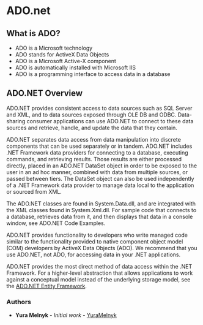 # ADO.net

## What is ADO?

  * ADO is a Microsoft technology
  * ADO stands for ActiveX Data Objects
  * ADO is a Microsoft Active-X component
  * ADO is automatically installed with Microsoft IIS
  * ADO is a programming interface to access data in a database

## ADO.NET Overview

  ADO.NET provides consistent access to data sources such as SQL Server and XML, and to data sources exposed through OLE DB and ODBC. Data-sharing consumer applications can use ADO.NET to connect to these data sources and retrieve, handle, and update the data that they contain.
  
  ADO.NET separates data access from data manipulation into discrete components that can be used separately or in tandem. ADO.NET includes .NET Framework data providers for connecting to a database, executing commands, and retrieving results. Those results are either processed directly, placed in an ADO.NET DataSet object in order to be exposed to the user in an ad hoc manner, combined with data from multiple sources, or passed between tiers. The DataSet object can also be used independently of a .NET Framework data provider to manage data local to the application or sourced from XML.
  
  The ADO.NET classes are found in System.Data.dll, and are integrated with the XML classes found in System.Xml.dll. For sample code that connects to a database, retrieves data from it, and then displays that data in a console window, see ADO.NET Code Examples.
  
  ADO.NET provides functionality to developers who write managed code similar to the functionality provided to native component object model (COM) developers by ActiveX Data Objects (ADO). We recommend that you use ADO.NET, not ADO, for accessing data in your .NET applications.
  
  ADO.NET provides the most direct method of data access within the .NET Framework. For a higher-level abstraction that allows applications to work against a conceptual model instead of the underlying storage model, see the <a href ="https://github.com/YuraMelnyk/ADO.NET_study/tree/master/ProjectsFromTroelsen/EntityFramework">ADO.NET Entity Framework</a>.

### Authors

* **Yura Melnyk** - *Initial work* - [YuraMelnyk](https://github.com/YuraMelnyk)
